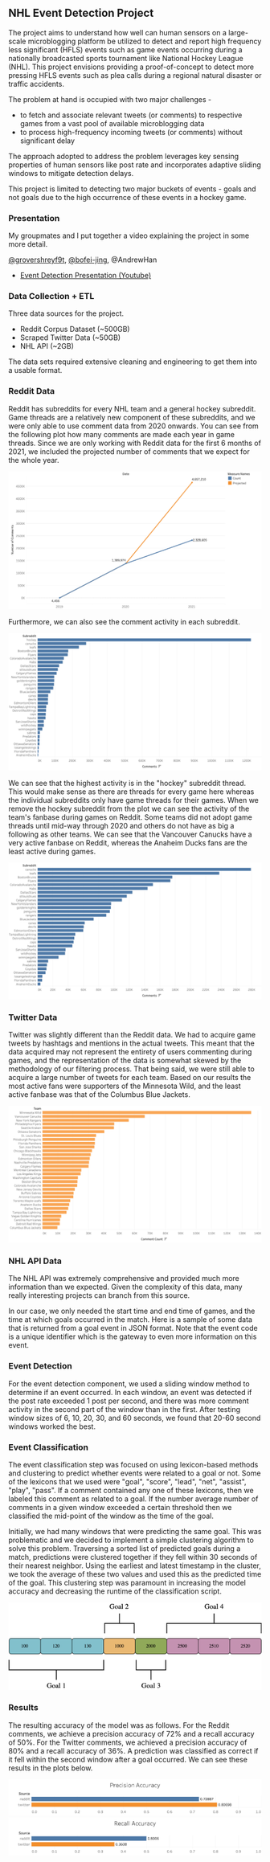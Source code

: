 ## NHL Event Detection Project

The project aims to understand how well can human sensors on a large-scale microblogging platform be utilized to detect and report high frequency less significant (HFLS) events such as game events occurring during a nationally broadcasted sports tournament like National Hockey League (NHL). This project envisions providing a proof-of-concept to detect more pressing HFLS events such as plea calls during a regional natural disaster or traffic accidents. 

The problem at hand is occupied with two major challenges - 
- to fetch and associate relevant tweets (or comments) to respective games from a vast pool of available microblogging data
- to process high-frequency incoming tweets (or comments) without significant delay

The approach adopted to address the problem leverages key sensing properties of human sensors like post rate and incorporates adaptive sliding windows to mitigate detection delays. 

This project is limited to detecting two major buckets of events - goals and not goals due to the high occurrence of these events in a hockey game.

### Presentation

My groupmates and I put together a video explaining the project in some more detail.

[@grovershreyf9t](https://github.com/grovershreyf9t), [@bofei-jing](https://github.com/bofei-jing), @AndrewHan

- [Event Detection Presentation (Youtube)](https://www.youtube.com/watch?v=AGMcEMRGVVA)

### Data Collection + ETL

Three data sources for the project.

- Reddit Corpus Dataset (~500GB)
- Scraped Twitter Data (~50GB)
- NHL API (~2GB)

The data sets required extensive cleaning and engineering to get them into a usable format.

### Reddit Data

Reddit has subreddits for every NHL team and a general hockey subreddit. Game threads are a relatively new component of these subreddits, and we were only able to use comment data from 2020 onwards. You can see from the following plot how many comments are made each year in game threads. Since we are only working with Reddit data for the first 6 months of 2021, we included the projected number of comments that we expect for the whole year. 

![Reddit Activity in Game Threads](./imgs/comments_over_time.png)

Furthermore, we can also see the comment activity in each subreddit.

![Activity by Subreddit](./imgs/sub_comment_count1.png)

We can see that the highest activity is in the "hockey" subreddit thread. This would make sense as there are threads for every game here whereas the individual subreddits only have game threads for their games. When we remove the hockey subreddit from the plot we can see the activity of the team's fanbase during games on Reddit. Some teams did not adopt game threads until mid-way through 2020 and others do not have as big a following as other teams. We can see that the Vancouver Canucks have a very active fanbase on Reddit, whereas the Anaheim Ducks fans are the least active during games.

![Activity by Team's Subreddit](./imgs/sub_comment_count2.png)
 
### Twitter Data

Twitter was slightly different than the Reddit data. We had to acquire game tweets by hashtags and mentions in the actual tweets. This meant that the data acquired may not represent the entirety of users commenting during games, and the representation of the data is somewhat skewed by the methodology of our filtering process. That being said, we were still able to acquire a large number of tweets for each team. Based on our results the most active fans were supporters of the Minnesota Wild, and the least active fanbase was that of the Columbus Blue Jackets. 

![Activity of Fans on Twitter](./imgs/tweets.png)

### NHL API Data

The NHL API was extremely comprehensive and provided much more information than we expected. Given the complexity of this data, many really interesting projects can branch from this source.

In our case, we only needed the start time and end time of games, and the time at which goals occurred in the match. Here is a sample of some data that is returned from a goal event in JSON format. Note that the event code is a unique identifier which is the gateway to even more information on this event.

### Event Detection

For the event detection component, we used a sliding window method to determine if an event occurred. In each window, an event was detected if the post rate exceeded 1 post per second, and there was more comment activity in the second part of the window than in the first. After testing window sizes of 6, 10, 20, 30, and 60 seconds, we found that 20-60 second windows worked the best.

### Event Classification

The event classification step was focused on using lexicon-based methods and clustering to predict whether events were related to a goal or not. Some of the lexicons that we used were "goal", "score", "lead", "net", "assist", "play", "pass". If a comment contained any one of these lexicons, then we labeled this comment as related to a goal. If the number average number of comments in a given window exceeded a certain threshold then we classified the mid-point of the window as the time of the goal.

Initially, we had many windows that were predicting the same goal. This was problematic and we decided to implement a simple clustering algorithm to solve this problem. Traversing a sorted list of predicted goals during a match, predictions were clustered together if they fell within 30 seconds of their nearest neighbor. Using the earliest and latest timestamp in the cluster, we took the average of these two values and used this as the predicted time of the goal. This clustering step was paramount in increasing the model accuracy and decreasing the runtime of the classification script.

![Clustering Algorithm](./imgs/clustering_algorithm.png)

### Results

The resulting accuracy of the model was as follows. For the Reddit comments, we achieve a precision accuracy of 72% and a recall accuracy of 50%. For the Twitter comments, we achieved a precision accuracy of 80% and a recall accuracy of 36%. A prediction was classified as correct if it fell within the second window after a goal occurred. We can see these results in the plots below.

![Precision Accuracy](./imgs/precision_accuracy.png)
![Recall Accuracy](./imgs/recall_accuracy.png)
